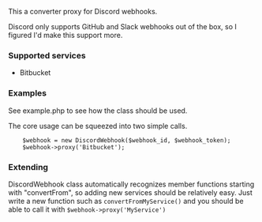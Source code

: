 
This a converter proxy for Discord webhooks. 

Discord only supports GitHub and Slack webhooks out of the box, so I figured I'd make this support more.

### Supported services ###
* Bitbucket


### Examples ###

See example.php to see how the class should be used.

The core usage can be squeezed into two simple calls.

```
	$webhook = new DiscordWebhook($webhook_id, $webhook_token);
	$webhook->proxy('Bitbucket');
```

### Extending ###

DiscordWebhook class automatically recognizes member functions starting with "convertFrom", 
so adding new services should be relatively easy. 
Just write a new function such as ```convertFromMyService()``` and you should be able to call it 
with ```$webhook->proxy('MyService')```

